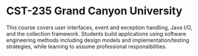 # CST-235 Grand Canyon University
This course covers user interfaces, event and exception handling, Java I/O, and the collection framework. Students build applications using software engineering methods including design models and implementation/testing strategies, while learning to assume professional responsibilities. 
